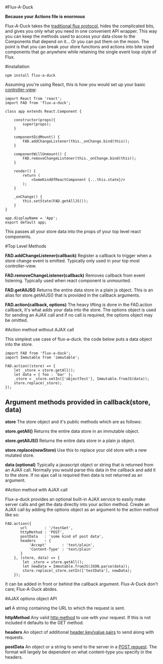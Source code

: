 #Flux-A-Duck

**Because your Actions file is enormous**


Flux-A-Duck takes the [traditional flux protocol](https://facebook.github.io/flux/docs/overview.html), hides the complicated bits, and gives you only what you need in one convenient API wrapper. This way you can keep the methods used to access your data close to the Components that depend on it... Or you can put them on the moon. The point is that you can break your store functions and actions into bite sized components that go anywhere while retaining the single event loop style of Flux. 


#installation

    npm install flux-a-duck 


Assuming you're using React, this is how you would set up your basic [controller-view](https://facebook.github.io/flux/docs/overview.html#views-and-controller-views):

  

    import React from 'react';
    import FAD from 'flux-a-duck';
    
    class app extends React.Component {
    
        constructor(props){
            super(props);
        }
    
        componentDidMount() {
            FAD.addChangeListener(this._onChange.bind(this));
        }
    
        componentWillUnmount() {
            FAD.removeChangeListener(this._onChange.bind(this));
        }
    
        render() {
            return (
                <SomeKindOfReactComponent {...this.state}/>
            );
        }
    
        _onChange() {
            this.setState(FAD.getAllJS());
        }
    }

    app.displayName = 'App';
    export default app;

This passes all your store data into the props of your top level react components.

#Top Level Methods

**FAD.addChangeListener(callback)**
Register a callback to trigger when a store change event is emitted. Typically only used in your top most controller-view. 

**FAD.removeChangeListener(callback)**
Removes callback from event listening. Typically used when react component is unmounted.

**FAD.getAllJS()**
Returns the entire data store in a plain js object. This is an alias for store.getAllJS() that is provided in the callback arguments.

**FAD.action(callback, options)**
The heavy lifting is done in the FAD.action callback, it's what adds your data into the store. The options object is used for sending an AJAX call and if no call is required, the options object may be omitted.


#Action method without AJAX call

This simplest use case of flux-a-duck. the code below puts a data object into the store.  

	import FAD from 'flux-a-duck';
	import Immutable from 'immutable';
    
    FAD.action((store) => {
        let _store = store.getAll();
        let data = { foo : 'bar' };
        _store = _store.setIn(['objectTest'], Immutable.fromJS(data));
        store.replace(_store);
    });



Argument methods provided in callback(store, data)
---------------------

**store**
The store object and it's public methods which are as follows:

**store.getAll()**
Returns the entire data store in an immutable object.

**store.getAllJS()**
Returns the entire data store in a plain js object.

**store.replace(newStore)**
Use this to replace your old store with a new mutated store.

**data (optional)**
Typically a javascript object or string that is returned from an AJAX call. Normally you would parse this data in the callback and add it to the store. If no ajax call is required then data is not returned as an argument. 


#Action method with AJAX call

Flux-a-duck provides an optional built-in AJAX service to easily make server calls and get the data directly into your action method. Create an AJAX call by adding the options object as an argument to the action method like so:

    

    FAD.action({
		   url        : '/testGet',
	       httpMethod : 'POST',
	       postData   : 'some kind of post data',
	       headers    : {
	           'Accept'       : 'text/plain',
	           'Content-Type' : 'text/plain'
	       }
	    }, (store, data) => {
            let _store = store.getAll();
            let newData = Immutable.fromJS(JSON.parse(data));
		    store.replace(_store.setIn(['testData'], newData);
        });

It can be added in front or behind the callback argument. Flux-A-Duck don't care; Flux-A-Duck abides.

#AJAX options object API

**url**
A string containing the URL to which the request is sent.

**httpMethod**
Any valid [http method](https://en.wikipedia.org/wiki/Hypertext_Transfer_Protocol#Request_methods) to use with your request. If this is not included it defaults to the GET method.

**headers**
An object of additional [header key/value pairs](https://en.wikipedia.org/wiki/List_of_HTTP_header_fields) to send along with requests.

**postData**
An object or a string to send to the server in a [POST request](https://en.wikipedia.org/wiki/POST_%28HTTP%29). The format will largely be dependent on what content-type you specify in the headers.

